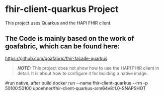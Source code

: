 # fhir-client-quarkus Project

This project uses Quarkus and the HAPI FHIR client.

## The Code is mainly based on the work of goafabric, which can be found here:
https://github.com/goafabric/fhir-facade-quarkus

> **_NOTE:_**  This project does not show how to use the HAPI FHIR client in detail. It is about how to configure it for building a native image.


#run native, after build
docker run --name fhir-client-quarkus --rm -p 50100:50100 upoehner/fhir-client-quarkus-arm64v8:1.0-SNAPSHOT
